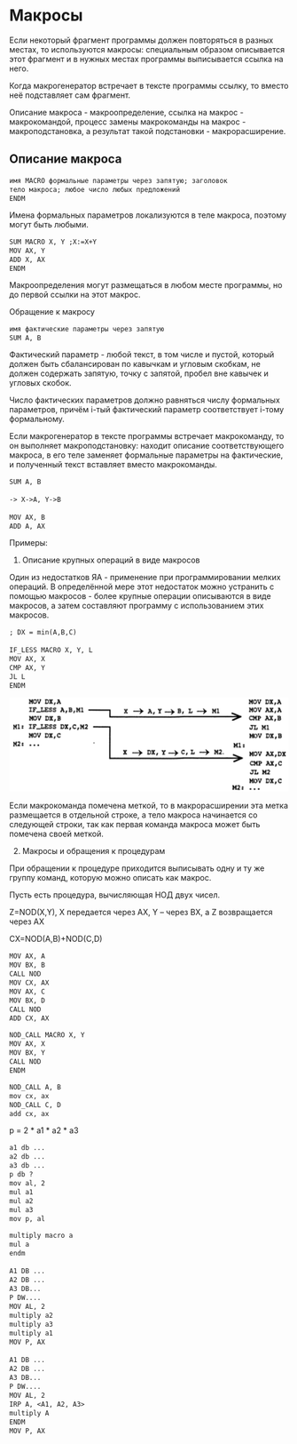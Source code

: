 # Макросы

Если некоторый фрагмент программы должен повторяться в разных местах, то используются макросы: специальным образом описывается этот фрагмент и в нужных местах программы выписывается ссылка на него.

Когда макрогенератор встречает в тексте программы ссылку, то вместо неё подставляет сам фрагмент.

Описание макроса - макроопределение, ссылка на макрос - макрокомандой, процесс замены макрокоманды на макрос - макроподстановка, а результат такой подстановки - макрорасширение.

## Описание макроса

```x86asm
имя MACRO формальные параметры через запятую; заголовок
тело макроса; любое число любых предложений
ENDM
```

Имена формальных параметров локализуются в теле макроса, поэтому могут быть любыми.

```x86asm
SUM MACRO X, Y ;X:=X+Y
MOV AX, Y
ADD X, AX
ENDM
```

Макроопределения могут размещаться в любом месте программы, но до первой ссылки на этот макрос.

Обращение к макросу

```x86asm
имя фактические параметры через запятую
SUM A, B
```

Фактический параметр - любой текст, в том числе и пустой, который должен быть сбалансирован по кавычкам и угловым скобкам, не должен содержать запятую, точку с запятой, пробел вне кавычек и угловых скобок.

Число фактических параметров должно равняться числу формальных параметров, причём i-тый фактический параметр соответствует i-тому формальному.

Если макрогенератор в тексте программы встречает макрокоманду, то он выполняет макроподстановку: находит описание соответствующего макроса, в его теле заменяет формальные параметры на фактические, и полученный текст вставляет вместо макрокоманды.

```x86asm
SUM A, B

-> X->A, Y->B

MOV AX, B
ADD A, AX
```

Примеры:

1. Описание крупных операций в виде макросов

Один из недостатков ЯА - применение при программировании мелких операций. В определённой мере этот недостаток можно устранить с помощью макросов - более крупные операции описываются в виде макросов, а затем составляют программу с использованием этих макросов.

```x86asm
; DX = min(A,B,C)

IF_LESS MACRO X, Y, L
MOV AX, X
CMP AX, Y
JL L
ENDM
```

![img](./img/2023-12-20-1.png)

Если макрокоманда помечена меткой, то в макрорасширении эта метка размещается в отдельной строке, а тело макроса начинается со следующей строки, так как первая команда макроса может быть помечена своей меткой.

2. Макросы и обращения к процедурам

При обращении к процедуре приходится выписывать одну и ту же группу команд, которую можно описать как макрос.

Пусть есть процедура, вычисляющая НОД двух чисел.

Z=NOD(X,Y), X передается через АХ, Y – через ВХ, а Z возвращается через АХ

CX=NOD(A,B)+NOD(C,D)

```x86asm
MOV АХ, А
MOV ВХ, В
CALL NOD
MOV СХ, АХ
MOV АХ, С
MOV BX, D
CALL NOD
ADD CX, AX
```

```x86asm
NOD_CALL MACRO X, Y
MOV AX, X
MOV BX, Y
CALL NOD
ENDM
```

```x86asm
NOD_CALL A, B
mov cx, ax
NOD_CALL C, D
add cx, ax
```

p = 2 * a1 * a2 * a3

```x86asm
a1 db ...
a2 db ...
a3 db ...
p db ?
mov al, 2
mul a1
mul a2
mul a3
mov p, al
```

```x86asm
multiply macro a
mul a
endm

A1 DB ...
A2 DB ...
A3 DB...
P DW....
MOV AL, 2
multiply a2
multiply a3
multiply a1
MOV P, AX

A1 DB ...
A2 DB ...
A3 DB...
P DW....
MOV AL, 2
IRP A, <A1, A2, A3>
multiply A
ENDM
MOV P, AX
```

